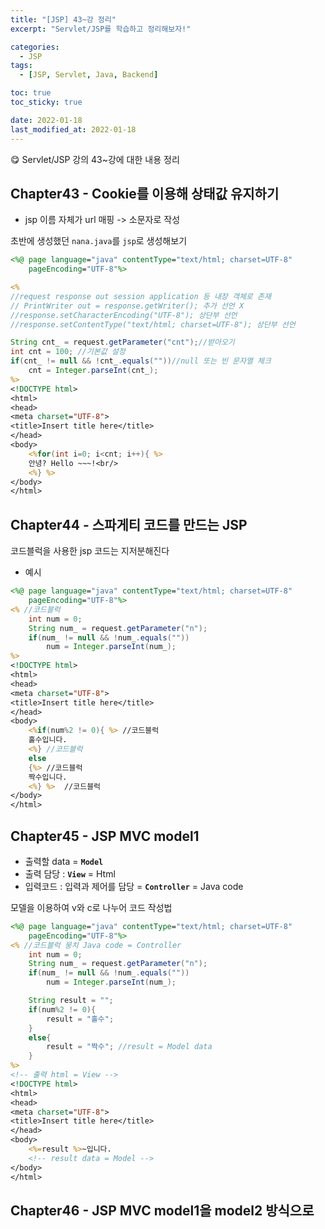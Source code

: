 ```yaml
---
title: "[JSP] 43~강 정리"
excerpt: "Servlet/JSP를 학습하고 정리해보자!"

categories:
  - JSP
tags:
  - [JSP, Servlet, Java, Backend]

toc: true
toc_sticky: true

date: 2022-01-18
last_modified_at: 2022-01-18
---
```


😋 Servlet/JSP 강의 43~강에 대한 내용 정리

## Chapter43 - Cookie를 이용해 상태값 유지하기

- jsp 이름 자체가 url 매핑 -> 소문자로 작성

초반에 생성했던 `nana.java`를 `jsp`로 생성해보기

```jsp
<%@ page language="java" contentType="text/html; charset=UTF-8"
    pageEncoding="UTF-8"%>

<%
//request response out session application 등 내장 객체로 존재
// PrintWriter out = response.getWriter(); 추가 선언 X
//response.setCharacterEncoding("UTF-8"); 상단부 선언
//response.setContentType("text/html; charset=UTF-8"); 상단부 선언

String cnt_ = request.getParameter("cnt");//받아오기
int cnt = 100; //기본값 설정
if(cnt_ != null && !cnt_.equals(""))//null 또는 빈 문자열 체크
	cnt = Integer.parseInt(cnt_);
%>
<!DOCTYPE html>
<html>
<head>
<meta charset="UTF-8">
<title>Insert title here</title>
</head>
<body>
	<%for(int i=0; i<cnt; i++){ %>
	안녕? Hello ~~~!<br/>
	<%} %>
</body>
</html>
```

## Chapter44 - 스파게티 코드를 만드는 JSP

코드블럭을 사용한 jsp 코드는 지저분해진다

- 예시

```jsp
<%@ page language="java" contentType="text/html; charset=UTF-8"
    pageEncoding="UTF-8"%>
<% //코드블럭
    int num = 0;
    String num_ = request.getParameter("n");
    if(num_ != null && !num_.equals(""))
    	num = Integer.parseInt(num_);
%>
<!DOCTYPE html>
<html>
<head>
<meta charset="UTF-8">
<title>Insert title here</title>
</head>
<body>
	<%if(num%2 != 0){ %> //코드블럭
	홀수입니다.
	<%} //코드블럭
	else
	{%> //코드블럭
	짝수입니다.
	<%} %> 	//코드블럭
</body>
</html>
```

## Chapter45 - JSP MVC model1

- 출력할 data = **`Model`**
- 출력 담당 : **`View`** = Html
- 입력코드 : 입력과 제어를 담당 = **`Controller`** = Java code

모델을 이용하여 v와 c로 나누어 코드 작성법

```jsp
<%@ page language="java" contentType="text/html; charset=UTF-8"
    pageEncoding="UTF-8"%>
<% //코드블럭 뭉치 Java code = Controller
    int num = 0;
    String num_ = request.getParameter("n");
    if(num_ != null && !num_.equals(""))
    	num = Integer.parseInt(num_);

    String result = "";
    if(num%2 != 0){
		result = "홀수";
    }
	else{
		result = "짝수"; //result = Model data
	}
%>
<!-- 출력 html = View -->
<!DOCTYPE html>
<html>
<head>
<meta charset="UTF-8">
<title>Insert title here</title>
</head>
<body>
	<%=result %>~입니다.
	<!-- result data = Model -->
</body>
</html>
```

## Chapter46 - JSP MVC model1을 model2 방식으로
